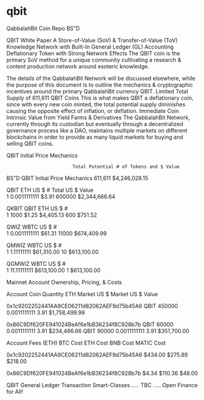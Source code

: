# qbit
QabbalahBit Coin Repo
BS”D

QBIT White Paper
 A Store-of-Value (SoV) & Transfer-of-Value (ToV) Knowledge Network with Built-In General Ledger (GL) Accounting
Deflationary Token with Strong Network Effects
The QBIT coin is the primary SoV method for a unique community cultivating a research & content production network around esoteric knowledge.

The details of the QabbalahBit Network will be discussed elsewhere, while the purpose of this document is to outline the mechanics & cryptographic incentives around the primary QabbalahBit currency QBIT.
Limited Total Supply of 611,611 QBIT Coins
This is what makes QBIT a deflationary coin, since with every new coin minted, the total potential supply diminishes causing the opposite effect of inflation, or deflation.
Immediate Coin Intrinsic Value from Yield Farms & Derivatives
The QabbalahBit Network, currently through its custodian but eventually through a decentralized governance process like a DAO, maintains multiple markets on different blockchains in order to provide as many liquid markets for buying and selling QBIT coins. 

QBIT Initial Price Mechanics

							Total Potential # of Tokens and $ Value
BS"D	QBIT Initial Price Mechanics			611,611	$4,246,028.15		

							
QBIT	ETH	US $			#	Total US $ Value		
1	0.0011111111	$3.91		600000	$2,344,666.64		

QKBIT	QBIT	ETH	US $		#			
1	1000	$1.25	$4,405.13	600		$751.52		
							
QWIZ	WBTC		US $		#			
1	0.0011111111	$61.31		11000		$674,409.99		

QMWIZ		WBTC	US $	#			
1	1.11111111	$61,310.00	10		$613,100.00		

QGMWIZ		WBTC	US $	#			
1	11.11111111	$613,100.00	1		$613,100.00		

Mainnet Account Ownership, Pricing, & Costs

Account
Coin
Quantity
ETH Market
US $ Market
US $ Value

0x1c9202252441AA9CE06211d82062AEF9d75b45A6
QBIT
450000
0.0011111111
3.91
$1,758,499.98

0x86C9Df620FE941024BeAf6e1bB36234f8C928b7b
QBIT
60000
0.0011111111
3.91
$234,466.66
QBIT
90000
0.0011111111
3.91
$351,700.00

Account
Fees (ETH)
BTC Cost
ETH Cost
BNB Cost
MATIC Cost

0x1c9202252441AA9CE06211d82062AEF9d75b45A6
$434.00
$275.89
$218.00

0x86C9Df620FE941024BeAf6e1bB36234f8C928b7b
$4.34
$110.36
$48.00

QBIT General Ledger Transaction Smart-Classes
.....
TBC
.....
Open Finance for All!
